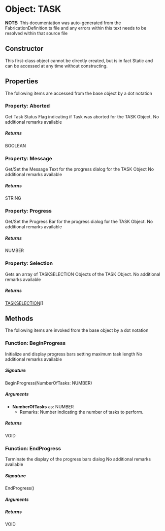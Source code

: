 # Object: TASK
**NOTE:** This documentation was auto-generated from the FabricationDefinition.ts file and any errors within this text needs to be resolved within that source file
## Constructor
This first-class object cannot be directly created, but is in fact Static and can be accessed at any time without constructing.
## Properties
The following items are accessed from the base object by a dot notation
### Property: Aborted
Get Task Status Flag indicating if Task was aborted for the TASK Object.
No additional remarks available
##### Returns
BOOLEAN
### Property: Message
Get/Set the Message Text for the progress dialog for the TASK Object
No additional remarks available
##### Returns
STRING
### Property: Progress
Get/Set the Progress Bar for the progress dialog for the TASK Object.
No additional remarks available
##### Returns
NUMBER
### Property: Selection
Gets an array of TASKSELECTION Objects of the TASK Object.
No additional remarks available
##### Returns
[TASKSELECTION](https://github.com/AgileBIM/FabCOD/blob/main/docs/wiki/TASKSELECTION-SubObject.md)[]
## Methods
The following items are invoked from the base object by a dot notation
### Function: BeginProgress
Initialize and display progress bars setting maximum task length
No additional remarks available
##### Signature
BeginProgress(NumberOfTasks: NUMBER)
##### Arguments
- **NumberOfTasks** as: NUMBER
  - Remarks: Number indicating the number of tasks to perform.
##### Returns
VOID
### Function: EndProgress
Terminate the display of the progress bars dialog
No additional remarks available
##### Signature
EndProgress()
##### Arguments
##### Returns
VOID
